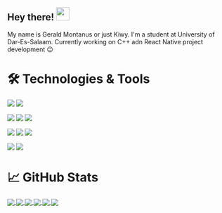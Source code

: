 <!-- Actual text -->


<!-- Icons -->


<!-- Links to your social media accounts -->

[1]: https://www.kiwymonzy.web.app
[2]: mailto:jayshevien@gmail.com
## Hey there! <img src="https://raw.githubusercontent.com/MartinHeinz/MartinHeinz/master/wave.gif" width="30px">
My name is Gerald Montanus or just Kiwy. I'm a student at  University of Dar-Es-Salaam. Currently working on C++ adn React Native project development &#128521;
###

# &#128736; Technologies & Tools
![](https://img.shields.io/badge/Code-JavaScript-informational?style=flat&logo=JavaScript&logoColor=white&color=2bbc8a)
![](https://img.shields.io/badge/App-React%20native-informational?style=flat&logo=react&logoColor=white&color=2bbc8a)

![](https://img.shields.io/badge/Web-HTML5-informational?style=flat&logo=html5&logoColor=white&color=2bbc8a)
![](https://img.shields.io/badge/Web-PHP-informational?style=flat&logo=php&logoColor=white&color=2bbc8a)
![](https://img.shields.io/badge/Web-CSS3-informational?style=flat&logo=css3&logoColor=white&color=2bbc8a)

![](https://img.shields.io/badge/Code-C++-informational?style=flat&logo=C%2B%2B&logoColor=white&color=2bbc8a)
![](https://img.shields.io/badge/Code-C-informational?style=flat&logo=C&logoColor=white&color=2bbc8a)
![](https://img.shields.io/badge/Framework-QT6-informational?style=flat&logo=qt&logoColor=white&color=2bbc8a)

![](https://img.shields.io/badge/Database-SQLite-informational?style=flat&logo=SQLite&logoColor=white&color=2bbc8a)
![](https://img.shields.io/badge/Database-Mysql-informational?style=flat&logo=Mysql&logoColor=white&color=2bbc8a)




# &#x1f4c8; GitHub Stats
<a href="https://github.com/kiwymonzy/github-readme-stats">
  <img align="center" src="https://github-readme-stats.vercel.app/api?username=kiwymonzy&hide=prs,contribs,stars,issues&count_private=true&show_icons=true&title_color=ffffff&text_color=c9cacc&icon_color=2bbc8a&bg_color=1d1f21" />
</a>
<a href="https://github.com/kiwymonzy/">
  <img align="center" src="https://github-readme-stats.vercel.app/api/top-langs/?username=kiwymonzy&hide=QMake&title_color=ffffff&text_color=c9cacc&icon_color=2bbc8a&bg_color=1d1f21&layout=compact" />
</a>

<a href="https://github.com/kiwymonzy/Qt-Afya">
  <img align="center" src="https://github-readme-stats.vercel.app/api/pin/?username=kiwymonzy&title_color=ffffff&text_color=c9cacc&icon_color=2bbc8a&bg_color=1d1f21&repo=Qt-Afya" />
</a>

<a href="https://github.com/kiwymonzy/Udsm-Aris3">
  <img align="center" src="https://github-readme-stats.vercel.app/api/pin/?username=kiwymonzy&title_color=ffffff&text_color=c9cacc&icon_color=2bbc8a&bg_color=1d1f21&repo=UDSM-Aris3" />
</a>

<a href="https://github.com/kiwymonzy/Hotel">
  <img align="center" src="https://github-readme-stats.vercel.app/api/pin/?username=kiwymonzy&title_color=ffffff&text_color=c9cacc&icon_color=2bbc8a&bg_color=1d1f21&repo=Hotel" />
</a>
<a href="https://github.com/kiwymonzy/Child-Care-Expo">
  <img align="center" src="https://github-readme-stats.vercel.app/api/pin/?username=kiwymonzy&title_color=ffffff&text_color=c9cacc&icon_color=2bbc8a&bg_color=1d1f21&repo=Child-Care-Expo" />
</a>

<!--
**kiwymonzy/kiwymonzy** is a ✨ _special_ ✨ repository because its `README.md` (this file) appears on your GitHub profile.
[![Header](https://raw.githubusercontent.com/kiwymonzy/<OWNER>/<OWNER>/readme_header.png "Header")](https://some-url.dev/)
[![Header](https://raw.githubusercontent.com/kiwymozny/<OWNER>/<OWNER>/readme_header.png "Header")](https://some-url.dev/)

Here are some ideas to get you started:
&hide=prs,contribs,stars,issues
- 🔭 I’m currently working on ...
- 🌱 I’m currently learning ...
- 👯 I’m looking to collaborate on ...
- 🤔 I’m looking for help with ...
- 💬 Ask me about ...
- 📫 How to reach me: ...
- 😄 Pronouns: ...
- ⚡ Fun fact: ...
-->
